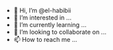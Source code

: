 - 👋 Hi, I’m @el-habibii
- 👀 I’m interested in ...
- 🌱 I’m currently learning ...
- 💞️ I’m looking to collaborate on ...
- 📫 How to reach me ...

<!---
el-habibii/el-habibii is a ✨ special ✨ repository because its `README.md` (this file) appears on your GitHub profile.
You can click the Preview link to take a look at your changes.
--->
